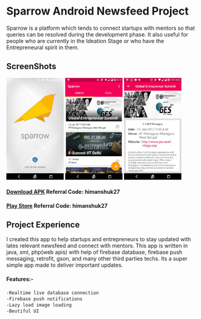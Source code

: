 # Sparrow Android Newsfeed Project

Sparrow is a platform which tends to connect startups with mentors so that queries can be resolved during the development phase. It also useful for people who are currently in the Ideation Stage or who have the Entrepreneural spirit in them.

## ScreenShots

<img src="ss1.jpg" width=30%> <img src="ss2.jpg" width=30%>
<img src="ss3.jpg" width=30%>

#### [Download APK](demo.apk) Referral Code: himanshuk27

#### [Play Store](https://play.google.com/store/apps/details?id=com.kodexlabs.sparrow) Referral Code: himanshuk27

## Project Experience

I created this app to help startups and entrepreneurs to stay updated with lates relevant newsfeed and connect with mentors. This app is written in java, xml, php(web apis) with help of firebase database, firebase push messaging, retrofit, gson, and many other third parties techs. Its a super simple app made to deliver important updates.

#### Features:-
	-Realtime live database connection
	-Firebase push notifications
	-Lazy load image loading
	-Beutiful UI
